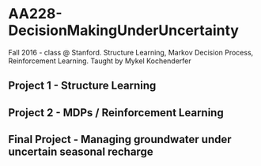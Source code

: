 AA228-DecisionMakingUnderUncertainty
======================
Fall 2016 - class @ Stanford. Structure Learning, Markov Decision Process, Reinforcement Learning. Taught by Mykel Kochenderfer

## Project 1 - Structure Learning

## Project 2 - MDPs / Reinforcement Learning 

## Final Project - Managing groundwater under uncertain seasonal recharge

